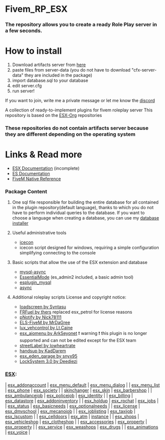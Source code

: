 # Fivem_RP_ESX

### The repository allows you to create a ready Role Play server in a few seconds.
# How to install
1. Download artifacts server from [here](https://docs.fivem.net/server/)
2. paste files from server-data (you do not have to download "cfx-server-data" they are included in the package)
3. import database.sql to your database
4. edit server.cfg
5. run server!


If you want to join, write me a private message or let me know the [discord](https://discord.gg/TRWXRDw)

A collection of ready-to-implement plugins for fivem roleplay server
This repository is based on the [ESX-Org](https://github.com/ESX-Org) repositories
### These repositories do not contain artifacts server because they are different depending on the operating system

# Links & Read more
- [ESX Documentation](https://esx-org.github.io/) (incomplete)
- [ES Documentation](https://docs.essentialmode.com/)
- [FiveM Native Reference](https://runtime.fivem.net/doc/reference.html)

### Package Content
1. One sql file responsible for building the entire database for all contained in the plugin repository(default language), thanks to which you do not have to perform individual queries to the database. If you want to choose a language when creating a database, you can use my [database installer](https://zelkowski.pl/fivem/)
2. Useful administrative tools
     - [icecon](https://github.com/icedream/icecon/releases)
     - icecon script designed for windows, requiring a simple configuration simplifying connecting to the console
	 
3. Basic scripts that allow the use of the ESX extension and database
     - [mysql-async](https://github.com/brouznouf/fivem-mysql-async/releases/latest)
     - [EssentialMode](https://essentialmode.com/) (es_admin2 included, a basic admin tool)
     - [esplugin_mysql](https://forum.fivem.net/t/release-essentialmode-base/3665/1181)
     - [async](https://github.com/ESX-Org/async/releases/latest) 
	 
4. Additional roleplay scripts 
License and copyright notice:
     - [loadscreen by Syntasu](https://github.com/Syntasu/synn-loadscreen)
	 - [FRFuel by thers](https://github.com/thers/FRFuel) replaced esx_petrol for license reasons
	 - [pNotify by Nick78111](https://github.com/Nick78111/pNotify)
	 - [ELS-FiveM by MrDaGree](https://github.com/MrDaGree/ELS-FiveM)
	 - [lux_vehcontrol by Lt.Caine](https://forum.fivem.net/t/release-luxart-vehicle-control/17304)
	 - [esx_aiomenu by ArkSeyonet](https://github.com/ArkSeyonet/esx_aiomenu) :exclamation: warning :exclamation: this plugin is no longer supported and can not be edited except for the ESX team
	 - [streetLabel by lowheartrate](https://github.com/lowheartrate/streetLabel)
	 - [handsup by KadDarem](https://github.com/KadDarem/Walkable-Hands-Up)
	 - [esx_eden_garage by snyx95](https://github.com/snyx95/esx_eden_garage)
	 - [LockSystem 3.0 by Deediezi](https://github.com/Deediezi/FiveM_LockSystem)
	 
### [ESX](https://github.com/ESX-Org): 
| [esx_addonaccount](https://github.com/ESX-Org/esx_addonaccount) | [esx_menu_default](https://github.com/ESX-Org/esx_menu_default) | [esx_menu_dialog](https://github.com/ESX-Org/esx_menu_dialog) |
| [esx_menu_list](https://github.com/ESX-Org/esx_menu_list) | [esx_phone](https://github.com/ESX-Org/esx_phone) | [esx_society](https://github.com/ESX-Org/esx_society) |
| [skinchanger](https://github.com/ESX-Org/skinchanger) | [esx_skin](https://github.com/ESX-Org/esx_skin) | [esx_barbershop](https://github.com/ESX-Org/esx_barbershop) |
| [esx_ambulancejob](https://github.com/ESX-Org/esx_ambulancejob) | [esx_policejob](https://github.com/ESX-Org/esx_policejob) | [esx_identity](https://github.com/ESX-Org/esx_identity) |
| [esx_billing](https://github.com/ESX-Org/esx_billing) | [esx_datastore](https://github.com/ESX-Org/esx_datastore) | [esx_addoninventory](https://github.com/ESX-Org/esx_addoninventory) |
| [esx_holdup](https://github.com/ESX-Org/esx_holdup) | [esx_rpchat](https://github.com/ESX-Org/esx_rpchat) | [esx_jobs](https://github.com/ESX-Org/esx_jobs) |
| [esx_status](https://github.com/ESX-Org/esx_status) | [esx_basicneeds](https://github.com/ESX-Org/esx_basicneeds) | [esx_optionalneeds](https://github.com/ESX-Org/esx_optionalneeds) |
| [esx_license](https://github.com/ESX-Org/esx_license) | [esx_dmvschool](https://github.com/ESX-Org/esx_dmvschool) | [esx_mecanojob](https://github.com/ESX-Org/esx_mecanojob) |
| [esx_joblisting](https://github.com/ESX-Org/esx_joblisting) | [esx_taxijob](https://github.com/ESX-Org/esx_taxijob) | [esx_lscustom](https://github.com/ESX-Org/esx_lscustom) |
| [esx_celldoors](https://github.com/StockholmCityRP/esx_celldoors) | [esx_atm](https://github.com/ESX-Org/esx_atm) | [instance](https://github.com/ESX-Org/instance) |
| [esx_shops](https://github.com/ESX-Org/esx_shops) | [esx_vehicleshop](https://github.com/ESX-Org/esx_vehicleshop) | [esx_clotheshop](https://github.com/ESX-Org/esx_clotheshop) |
| [esx_accessories](https://github.com/ESX-Org/esx_accessories) | [esx_property](https://github.com/ESX-Org/esx_property) | [esx_property](https://github.com/ESX-Org/esx_property) |
| [esx_service](https://github.com/ESX-Org/esx_service) | [esx_weashops](https://github.com/ESX-Org/esx_weashops) | [esx_drugs](https://github.com/ESX-Org/esx_drugs) |
| [esx_animations](https://github.com/ESX-Org/esx_animations) | [esx_voice](https://github.com/ESX-Org/esx_voice) |


